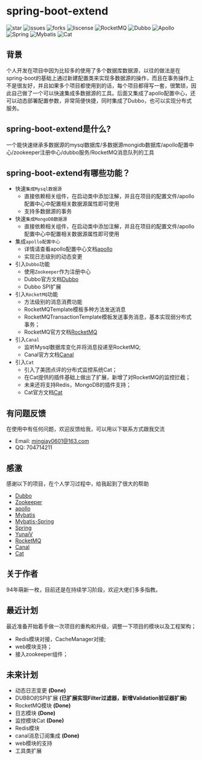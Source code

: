 # spring-boot-extend
![star](https://img.shields.io/github/stars/KevinClair/spring-boot-extend)
![issues](https://img.shields.io/github/issues/KevinClair/spring-boot-extend)
![forks](https://img.shields.io/github/forks/KevinClair/spring-boot-extend)
![liscense](https://img.shields.io/github/license/KevinClair/spring-boot-extend)
![RocketMQ](https://img.shields.io/badge/MQ-RocketMQ-9cf)
![Dubbo](https://img.shields.io/badge/Rpc-Dubbo-green)
![Apollo](https://img.shields.io/badge/Config-Apollo-yellow)
![Spring](https://img.shields.io/badge/Framework-Spring-yellowgreen)
![Mybatis](https://img.shields.io/badge/ORM-Mybatis-blue)
![Cat](https://img.shields.io/badge/APM-cat-red)

## 背景
个人开发在项目中因为比较多的使用了多个数据库数据源，以往的做法是在spring-boot的基础上通过新建配置类来实现多数据源的操作，而且在事务操作上不是很友好，并且如果多个项目都使用到的话，每个项目都得写一套，很繁琐，因此自己做了一个可以快速集成多数据源的工具。后面又集成了apollo配置中心，还可以动态部署配置参数，非常简便快捷，同时集成了Dubbo，也可以实现分布式服务。

## spring-boot-extend是什么?
一个能快速继承多数据源的mysql数据库/多数据源mongidb数据库/apollo配置中心/zookeeper注册中心/dubbo服务/RocketMQ消息队列的工具

## spring-boot-extend有哪些功能？

* 快速`集成Mysql数据源`
    *  直接依赖相关组件，在启动类中添加注解，并且在项目的配置文件/apollo配置中心中配置相关数据源属性即可使用
    *  支持多数据源的事务
* 快速`集成MongoDB数据源`
    *  直接依赖相关组件，在启动类中添加注解，并且在项目的配置文件/apollo配置中心中配置相关数据源属性即可使用
* 集成`apollo配置中心`
    *  详情请查看apollo配置中心文档[apollo](https://github.com/ctripcorp/apollo)
    *  实现日志级别的动态变更
* 引入`Dubbo`功能
    *  使用`Zookeeper`作为注册中心
    *  Dubbo官方文档[Dubbo](http://dubbo.apache.org/)
    *  Dubbo SPI扩展
 * 引入`RocketMQ`功能
    *  方法级别的消息消费功能
    *  RocketMQTemplate模板多种方法发送消息
    *  RocketMQTransactionTemplate模板发送事务消息，基本实现弱分布式事务；
    *  RocketMQ官方文档[RocketMQ](http://rocketmq.apache.org/)
 * 引入`Canal`
    * 监听Mysql数据库变化并将消息投递至RocketMQ;   
    * Canal官方文档[Canal](https://github.com/alibaba/canal)
 * 引入`Cat`
    * 引入了美团点评的分布式监控系统Cat；
    * 在Cat提供的插件基础上做出了扩展，新增了对RocketMQ的监控拦截； 
    * 未来还将支持Redis，MongoDB的插件支持；
    * Cat官方文档[Cat](https://github.com/dianping/cat)

## 有问题反馈
在使用中有任何问题，欢迎反馈给我，可以用以下联系方式跟我交流
* Email: mingjay0601@163.com
* QQ: 704714211

## 感激
感谢以下的项目，在个人学习过程中，给我起到了很大的帮助

* [Dubbo](http://dubbo.apache.org/zh-cn/) 
* [Zookeeper](https://zookeeper.apache.org/)
* [apollo](https://github.com/ctripcorp/apollo)
* [Mybatis](https://github.com/mybatis/mybatis-3)
* [Mybatis-Spring](https://github.com/mybatis/spring)
* [Spring](https://github.com/spring-projects/spring-framework)
* [YunaiV](https://github.com/YunaiV/Blog)
* [RocketMQ](https://github.com/apache/rocketmq)
* [Canal](https://github.com/alibaba/canal)
* [Cat](https://github.com/dianping/cat)

## 关于作者
94年萌新一枚，目前还是在持续学习阶段，欢迎大佬们多多指教。

## 最近计划
最近准备开始着手做一次项目的重构和升级，调整一下项目的模块以及工程架构；
* Redis模块对接，CacheManager对接;
* web模块支持；
* 接入zookeeper组件；

## 未来计划
* 动态日志变更  **(Done)**
* DUBBO的SPI扩展 **(已扩展实现Filter过滤器，新增Validation验证器扩展)**
* RocketMQ模块 **(Done)**
* 日志模块 **(Done)**
* 监控模块Cat **(Done)**
* Redis模块
* canal消息订阅集成 **(Done)**
* web模块的支持
* 工具类扩展

